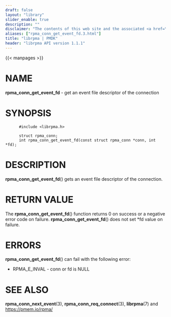 ```yaml
---
draft: false
layout: "library"
slider_enable: true
description: ""
disclaimer: "The contents of this web site and the associated <a href=\"https://github.com/pmem\">GitHub repositories</a> are BSD-licensed open source."
aliases: ["rpma_conn_get_event_fd.3.html"]
title: "librpma | PMDK"
header: "librpma API version 1.1.1"
---
```

{{< manpages >}}

[comment]: <> (SPDX-License-Identifier: BSD-3-Clause)
[comment]: <> (Copyright 2020-2023, Intel Corporation)

# NAME

**rpma_conn_get_event_fd** - get an event file descriptor of the
connection

# SYNOPSIS

          #include <librpma.h>

          struct rpma_conn;
          int rpma_conn_get_event_fd(const struct rpma_conn *conn, int *fd);

# DESCRIPTION

**rpma_conn_get_event_fd**() gets an event file descriptor of the
connection.

# RETURN VALUE

The **rpma_conn_get_event_fd**() function returns 0 on success or a
negative error code on failure. **rpma_conn_get_event_fd**() does not
set \*fd value on failure.

# ERRORS

**rpma_conn_get_event_fd**() can fail with the following error:

-   RPMA_E\_INVAL - conn or fd is NULL

# SEE ALSO

**rpma_conn_next_event**(3), **rpma_conn_req_connect**(3),
**librpma**(7) and https://pmem.io/rpma/
